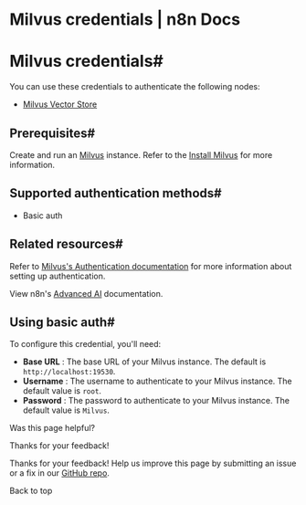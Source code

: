# Milvus credentials | n8n Docs

[ ](https://github.com/n8n-io/n8n-docs/edit/main/docs/integrations/builtin/credentials/milvus.md "Edit this page")

# Milvus credentials#

You can use these credentials to authenticate the following nodes:

  * [Milvus Vector Store](../../cluster-nodes/root-nodes/n8n-nodes-langchain.vectorstoremilvus/)

## Prerequisites#

Create and run an [Milvus](https://milvus.io/) instance. Refer to the [Install Milvus](https://milvus.io/docs/install-overview.md) for more information.

## Supported authentication methods#

  * Basic auth

## Related resources#

Refer to [Milvus's Authentication documentation](https://milvus.io/docs/authenticate.md?tab=docker#Authenticate-User-Access) for more information about setting up authentication.

View n8n's [Advanced AI](../../../../advanced-ai/) documentation.

## Using basic auth#

To configure this credential, you'll need:

  * **Base URL** : The base URL of your Milvus instance. The default is `http://localhost:19530`.
  * **Username** : The username to authenticate to your Milvus instance. The default value is `root`.
  * **Password** : The password to authenticate to your Milvus instance. The default value is `Milvus`.

Was this page helpful? 

Thanks for your feedback! 

Thanks for your feedback! Help us improve this page by submitting an issue or a fix in our [GitHub repo](https://github.com/n8n-io/n8n-docs). 

Back to top